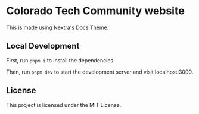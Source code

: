# Colorado Tech Community website

This is made using [Nextra](https://nextra.site)'s [Docs Theme](https://nextra.site/docs/docs-theme).

## Local Development

First, run `pnpm i` to install the dependencies.

Then, run `pnpm dev` to start the development server and visit localhost:3000.

## License

This project is licensed under the MIT License.
